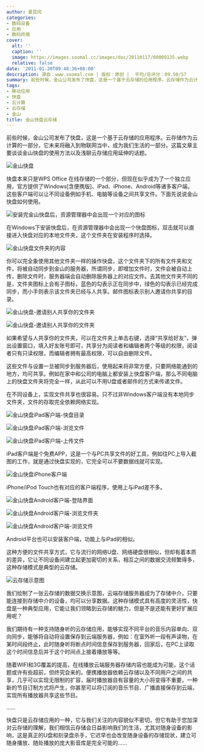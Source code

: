 ```yaml
---
author: 夏昆冈
categories:
- 数码设备
- 应用
- 数码终端
cover:
  alt: ''
  caption: ''
  image: https://images.soomal.cc/images/doc/20110117/00009135.webp
  relative: false
date: '2011-01-20T09:48:36+08:00'
description: 源自：www.soomal.com | 版权：原创 |  平均/总评分：09.50/57
summary: 前些时候，金山公司发布了快盘，这是一个基于云存储的应用程序。云存储作为云计算的一部分，它未来将融入到物联网当中，成为我们生活的一部分。这篇文章主要谈谈金山快盘的使用方法以及浅聊云存储应用延伸的话题。
tags:
- 移动应用
- 快盘
- 云计算
- 云存储
- 金山
title: 金山快盘云存储
---
```


前些时候，金山公司发布了快盘，这是一个基于云存储的应用程序。云存储作为云计算的一部分，它未来将融入到物联网当中，成为我们生活的一部分。这篇文章主要谈谈金山快盘的使用方法以及浅聊云存储应用延伸的话题。



![金山快盘](https://images.soomal.cc/images/doc/20110117/00009135.webp)



快盘本来只是WPS Office 在线存储的一个部分，但现在似乎成为了一个独立应用，官方提供了Windows[含便携版]、iPad、iPhone、Android等诸多客户端，这些客户端可以让不同设备例如手机、电脑等设备之间共享文件。下面先说说金山快盘如何使用。



![安装完金山快盘后，资源管理器中会出现一个对应的图标](https://images.soomal.cc/images/doc/20110117/00009131.webp)



在Windows下安装快盘后，在资源管理器中会出现一个快盘图标，双击就可以直接进入快盘对应的本地文件夹，这个文件夹在安装程序时选择。



![金山快盘文件夹的内容](https://images.soomal.cc/images/doc/20110117/00009132.webp)



你可以完全象使用其他文件夹一样的操作快盘，这个文件夹下的所有文件夹和文件，将被自动同步到金山的服务器，所谓同步，即增加文件时，文件会被自动上传，删除文件时，服务器端会自动删除服务器上的对应文件。去其他文件夹不同的是，文件夹图标上会有子图标，蓝色的勾表示正在同步中，绿色的勾表示已经完成同步，而小手则表示该文件夹已经与人共享。邮件图标表示别人邀请你共享的目录。



![金山快盘-邀请别人共享你的文件夹](https://images.soomal.cc/images/doc/20110117/00009133.webp)



![金山快盘-邀请别人共享你的文件夹](https://images.soomal.cc/images/doc/20110117/00009134.webp)



如果希望与人共享你的文件夹，可以在文件夹上单击右键，选择“共享给好友”，弹出设置窗口，填入好友账号即可，共享分为阅读者和编辑者两个等级的权限，阅读者只有只读权限，而编辑者拥有最高权限，可以自由删除文件。



这些文件与设置一旦被同步到服务器后，使用起来将非常方便，只要网络能通到的地方，均可共享。例如在家中和公司的电脑上都安装上快盘客户端，那么不同电脑上的快盘文件夹将完全一样，从此可以不用U盘或者邮件的方式来传递文件。



在不同设备上，实现文件共享也很容易。只不过非Windows客户端没有本地同步文件夹，文件的存取完全依赖网络实现。



![金山快盘iPad客户端-快盘目录](https://images.soomal.cc/images/doc/20110117/00009136.webp)



![金山快盘iPad客户端-浏览文件](https://images.soomal.cc/images/doc/20110117/00009137.webp)



![金山快盘iPad客户端-上传文件](https://images.soomal.cc/images/doc/20110117/00009138.webp)



iPad客户端是个免费APP，这是一个与PC共享文件的好工具，例如往PC上导入截图的工作，就是通过快盘实现的，它完全可以不要数据线就可实现。



![金山快盘iPhone客户端](https://images.soomal.cc/images/doc/20110117/00009139.webp)



iPhone/iPod Touch也有对应的客户端程序，使用上与iPad差不多。



![金山快盘Android客户端-登陆界面](https://images.soomal.cc/images/doc/20110118/00009141.webp)



![金山快盘Android客户端-浏览文件夹](https://images.soomal.cc/images/doc/20110118/00009142.webp)



![金山快盘Android客户端-浏览文件](https://images.soomal.cc/images/doc/20110118/00009143.webp)



Android平台也可以安装客户端，功能上与iPad的相似。



这种方便的文件共享方式，它与流行的网络U盘、网络硬盘很相似，但却有着本质的差异，它让不同设备间建立起更加密切的关系，相互之间的数据交流频繁得多，这种存储模式是典型的云存储。



![云存储示意图](https://images.soomal.cc/images/doc/20110117/00009140.webp)



我们绘制了一张云存储的数据交换示意图，云端存储服务器成为了存储中介，只要能连接到存储中介的设备，均可以分享数据。这种存储模式具有高度的灵活性，快盘是一种典型应用，它能让我们领略到云存储的魅力，但是不是还能有更好扩展应用呢？



我们期待有一种支持随身听的云存储应用，能够实现不同平台的音乐内容单向、双向同步，能够将自动将设置保存到云端服务器，例如：在室外听一段有声读物，在某时间段终止，此时随身听将断点时间信息保存到服务器，回家后，在PC上读取这个时间信息后并于这个时间点上接着播放等等。



随着WIFI和3G覆盖的提高，在线播放云端服务器存储内容也能成为可能，这个话题或许有些超前，但终究会来的。便携播放器依赖云存储以及不同用户之间的共享，几乎可以实现无限制的扩容，届时播放器自有容量的大小将变得不重要，一种新的节目订制方式将产生，你甚至可以将订阅的音乐节目、广播直接保存到云端，实现所有播放器共享这些节目。



……



快盘只是云存储应用的一种，它与我们关注的内容貌似不密切，但它有助于您加深对云存储的理解，我们相信云存储会日益影响我们的生活，尤其对随身设备的影响，这是真正的U盘和刻录盘杀手，它迟早也会改变随身设备的存储现状，建立可随身播放、随处播放的庞大影音库是完全可能的……